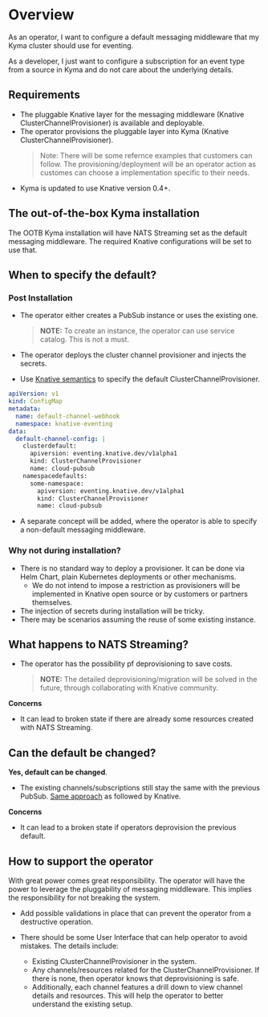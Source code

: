 # Overview

As an operator, I want to configure a default messaging middleware that my Kyma cluster should use for eventing.

As a developer, I just want to configure a subscription for an event type from a source in Kyma and do not care about the underlying details.

## Requirements

* The pluggable Knative layer for the messaging middleware (Knative ClusterChannelProvisioner) is available and deployable.
* The operator provisions the pluggable layer into Kyma (Knative ClusterChannelProvisioner).
  > Note: There will be some refernce examples that customers can follow. The provisioning/deployment will be an operator action as customes can choose a implementation specific to their needs.
* Kyma is updated to use Knative version 0.4+.

## The out-of-the-box Kyma installation

The OOTB Kyma installation will have NATS Streaming set as the default messaging middleware. The required Knative configurations will be set to use that.

## When to specify the default?

### Post Installation

* The operator either creates a PubSub instance or uses the existing one.

  >**NOTE:** To create an instance, the operator can use service catalog. This is not a must.

* The operator deploys the cluster channel provisioner and injects the secrets.

* Use [Knative semantics](https://github.com/knative/docs/blob/master/eventing/channels/default-channels.md#setting-the-default-channel-configuration) to specify the default ClusterChannelProvisioner.

```yaml
apiVersion: v1
kind: ConfigMap
metadata:
  name: default-channel-webhook
  namespace: knative-eventing
data:
  default-channel-config: |
    clusterdefault:
      apiversion: eventing.knative.dev/v1alpha1
      kind: ClusterChannelProvisioner
      name: cloud-pubsub
    namespacedefaults:
      some-namespace:
        apiversion: eventing.knative.dev/v1alpha1
        kind: ClusterChannelProvisioner
        name: cloud-pubsub
```

  * A separate concept will be added, where the operator is able to specify a non-default messaging middleware.

### Why not during installation?

* There is no standard way to deploy a provisioner. It can be done via Helm Chart, plain Kubernetes deployments or other mechanisms. 
  * We do not intend to impose a restriction as provisioners will be implemented in Knative open source or by customers or partners themselves.
* The injection of secrets during installation will be tricky.
* There may be scenarios assuming the reuse of some existing instance.

## What happens to NATS Streaming?

* The operator has the possibility pf deprovisioning to save costs. 
  >**NOTE:** The detailed deprovisioning/migration will be solved in the future, through collaborating with Knative community.

**Concerns**

* It can lead to broken state if there are already some resources created with NATS Streaming.

## Can the default be changed?

**Yes, default can be changed**.

* The existing channels/subscriptions still stay the same with the previous PubSub. [Same approach](https://github.com/knative/docs/blob/master/eventing/channels/default-channels.md#caveats-1) as followed by Knative.

**Concerns**

* It can lead to a broken state if operators deprovision the previous default.

## How to support the operator

With great power comes great responsibility. The operator will have the power to leverage the pluggability of messaging middleware. This implies the responsibility for not breaking the system.

* Add possible validations in place that can prevent the operator from a destructive operation.

* There should be some User Interface that can help operator to avoid mistakes. The details include:
  * Existing ClusterChannelProvisioner in the system.
  * Any channels/resources related for the ClusterChannelProvisioner. If there is none, then operator knows that deprovisioning is safe.
  * Additionally, each channel features a drill down to view channel details and resources. This will help the operator to better understand the existing setup.
